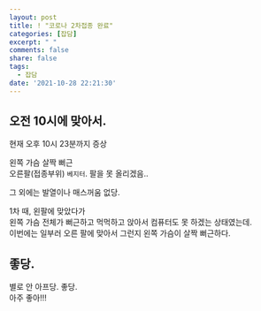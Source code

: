 ```yaml
---
layout: post
title: ! "코로나 2차접종 완료"
categories: [잡담]
excerpt: " "
comments: false
share: false
tags:
  - 잡담
date: '2021-10-28 22:21:30'
---
```


## 오전 10시에 맞아서.
현재 오후 10시 23분까지 증상

왼쪽 가슴 살짝 뻐근  
오른팔(접종부위) `베지터`. 팔을 못 올리겠음..

그 외에는 발열이나 매스꺼움 없당.

1차 때, 왼팔에 맞았다가  
왼쪽 가슴 전체가 뻐근하고 먹먹하고 앉아서 컴퓨터도 못 하겠는 상태였는데.  
이번에는 일부러 오른 팔에 맞아서 그런지 왼쪽 가슴이 살짝 뻐근하다.

## 좋당.
별로 안 아프당. 좋당.  
아주 좋아!!!